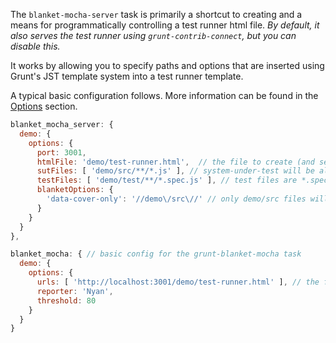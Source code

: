 The `blanket-mocha-server` task is primarily a shortcut to creating
and a means for programmatically controlling a test runner html file.  *By default,
it also serves the test runner using `grunt-contrib-connect`, but you can disable this.*

It works by allowing you to specify paths and options that are inserted using
Grunt's JST template system into a test runner template.

A typical basic configuration follows.  More information can be found in the
[Options](#options) section.

```javascript
blanket_mocha_server: {
  demo: {
    options: {
      port: 3001,
      htmlFile: 'demo/test-runner.html',  // the file to create (and serve as the test runner)
      sutFiles: [ 'demo/src/**/*.js' ], // system-under-test will be all js files below demo/src
      testFiles: [ 'demo/test/**/*.spec.js' ], // test files are *.spec.js files found under demo/test
      blanketOptions: {
        'data-cover-only': '//demo\/src\//' // only demo/src files will be evaluated for coverage
      }
    }
  }
},

blanket_mocha: { // basic config for the grunt-blanket-mocha task
  demo: {
    options: {
      urls: [ 'http://localhost:3001/demo/test-runner.html' ], // the file created by blanket_mocha_server
      reporter: 'Nyan',
      threshold: 80
    }
  }
}
```
